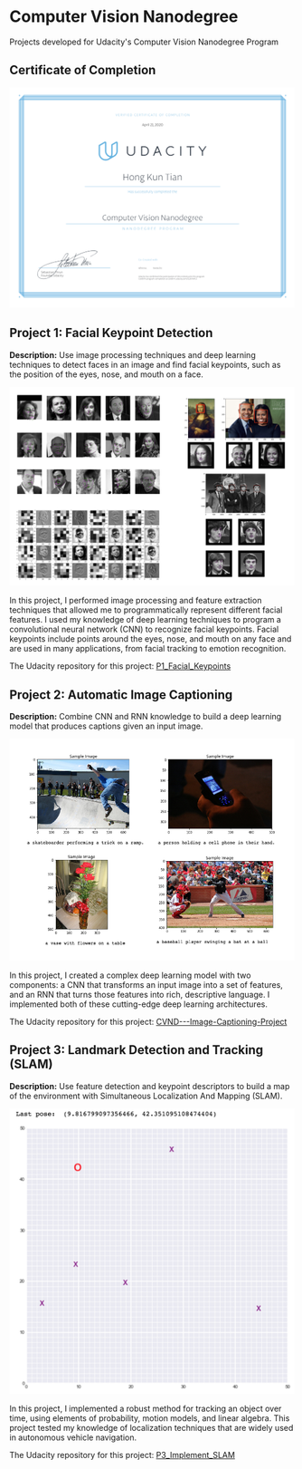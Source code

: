 # Computer Vision Nanodegree
Projects developed for Udacity's Computer Vision Nanodegree Program

## Certificate of Completion

![Certificate](udacity_computer_vision_nanodegree.png)

## Project 1: Facial Keypoint Detection

**Description:** Use image processing techniques and deep learning techniques to detect faces in an image and find facial keypoints, such as the position of the eyes, nose, and mouth on a face.

![Facial Keypoint Detection](P1_Facial_Keypoints/images/p1_results.png)

In this project, I performed image processing and feature extraction techniques that allowed me to programmatically represent different facial features. I used my knowledge of deep learning techniques to program a convolutional neural network (CNN) to recognize facial keypoints. Facial keypoints include points around the eyes, nose, and mouth on any face and are used in many applications, from facial tracking to emotion recognition.

The Udacity repository for this project: [P1_Facial_Keypoints](https://github.com/udacity/P1_Facial_Keypoints)

## Project 2: Automatic Image Captioning
**Description:** Combine CNN and RNN knowledge to build a deep learning model that produces captions given an input image.

![Automatic Image Captioning](P2_Automatic_Image_Captioning/images/p2_results.png)

In this project, I created a complex deep learning model with two components: a CNN that transforms an input image into a set of features, and an RNN that turns those features into rich, descriptive language. I implemented both of these cutting-edge deep learning architectures.

The Udacity repository for this project: [CVND---Image-Captioning-Project](https://github.com/udacity/CVND---Image-Captioning-Project)

## Project 3: Landmark Detection and Tracking (SLAM)
**Description:** Use feature detection and keypoint descriptors to build a map of the environment with Simultaneous Localization And Mapping (SLAM).

![SLAM](P3_Implement_SLAM/images/robot_world.png)

In this project, I implemented a robust method for tracking an object over time, using elements of probability, motion models, and linear algebra. This project tested my knowledge of localization techniques that are widely used in autonomous vehicle navigation.

The Udacity repository for this project: [P3_Implement_SLAM](https://github.com/udacity/P3_Implement_SLAM)
